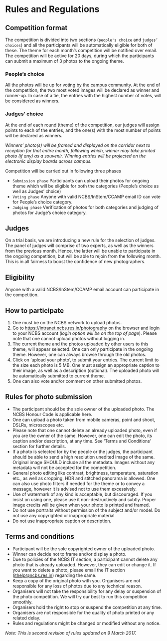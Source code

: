 # Rules and Regulations
## Competition format
The competition is divided into two sections (`people's choice` and `judges’ choices`) and all the participants will be automatically eligible for both of these. The theme for each month’s competition will be notified over email. The competition will be active for 20 days, during which the participants can submit a maximum of 3 photos to the ongoing theme.
### People’s choice
All the photos will be up for voting by the campus community. At the end of the competition, the two most voted images will be declared as winner and runner-up. In case of a tie, the entries with the highest number of votes, will be considered as winners.
### Judges’ choice
At the end of each round (theme) of the competition, our judges will assign points to each of the entries, and the one(s) with the most number of points will be declared as winners.

*Winners’ photo(s) will be framed and displayed on the corridor next to reception for that entire month, following which, winner may take printed photo (if any) as a souvenir. Winning entries will be projected on the electronic display boards across campus.*

Competition will be carried out in following three phases
* `Submission phase` Participants can upload their photos for ongoing theme which will be eligible for both the categories (People’s choice as well as Judges’ choice)
* `Voting phase` Anyone with valid NCBS/InStem/CCAMP email ID can vote for People’s choice category.
* `Judging phase` Verification of photos for both categories and judging of photos for Judge’s choice category.

## Judges

On a trial basis, we are introducing a new rule for the selection of judges. The panel of judges will comprise of two experts, as well as the winners from the previous month. Hence, the latter will be unable to participate in the ongoing competition, but will be able to rejoin from the following month. This is in all fairness to boost the confidence of new photographers.

## Eligibility
Anyone with a valid NCBS/InStem/CCAMP email account can participate in the competition.

## How to participate
 1. One must be on the NCBS network to upload photos.
 2. Go to https://intranet.ncbs.res.in/photography on the browser and login to your NCBS account (*login option will be on the top of page*). Please note that one cannot upload photos without logging in.
 3. The current theme and the photos uploaded by other users to this theme, will appear selected. One can only participate in the ongoing theme. However, one can always browse through the old photos.
 4. Click on ‘upload your photo’, to submit your entries. The current limit to the size each photo is 5 MB. One must assign an appropriate caption to their image, as well as a description (optional). The uploaded photo will be automatically submitted to current theme.
 5. One can also vote and/or comment on other submitted photos.
 
 
 ## Rules for photo submission
 
  * The participant should be the sole owner of the uploaded photo. The NCBS Honour Code is applicable here.
  * One can upload a photo taken from mobile cameras, point and shoot, DSLRs, microscopes etc.
  * Please note that one cannot delete an already uploaded photo, even if you are the owner of the same. However, one can edit the photo, its caption and/or description, at any time. See ‘Terms and Conditions’ section for further details.
  * If a photo is selected for by the people or the judges, the participant should be able to send a high resolution unedited image of the same. Original image SHOULD include all the metadata. Images without any metadata will not be accepted for the competition.
  * General photo editing like contrast, brightness, temperature, saturation etc., as well as cropping, HDR and stitched panorama is allowed. One can also use photo filters if needed for the theme or to convey a message, however it is advised not to use them excessively.
  * Use of watermark of any kind is acceptable, but discouraged. If you insist on using one, please use it non-destructively and subtly. Proper image credits will be given when your photo is printed and framed.
  * Do not use portraits without permission of the subject and/or model. Do not use any copyrighted or inappropriate material.
  * Do not use inappropriate caption or description.

## Terms and conditions

 * Participant will be the sole copyrighted owner of the uploaded photo.
 * Winner can decide not to frame and/or display a photo.
 * Due to policies of the NCBS IT section, a participant cannot delete any photo that is already uploaded. However, they can edit or change it. If you want to delete a photo, please email the IT section (ithelp@ncbs.res.in) regarding the same.
 * Keep a copy of the original photo with you. Organisers are not responsible for any loss of photos due to any technical reason.
 * Organisers will not take the responsibility for any delay or suspension of the photo competition. We will try our best to run this competition smoothly.
 * Organisers hold the right to stop or suspend the competition at any time.
 * Organisers are not responsible for the quality of photo printed or any related delay.
 * Rules and regulations might be changed or modified without any notice. 


*Note: This is second revision of rules updated on 9 March 2017.*
